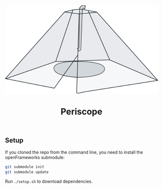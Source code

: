 <p align="center">
  <img src="periscope-illustration.png" width="606" />
</p>
<h1 align="center">Periscope</h1>

<p>&nbsp;</p>

## Setup

If you cloned the repo from the command line, you need to install the openFrameworks submodule:

```sh
git submodule init
git submodule update
```

Run `./setup.sh` to download dependencies.
